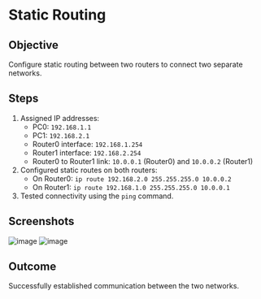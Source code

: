 # Static Routing

## Objective
Configure static routing between two routers to connect two separate networks.

## Steps
1. Assigned IP addresses:
   - PC0: `192.168.1.1`
   - PC1: `192.168.2.1`
   - Router0 interface: `192.168.1.254`
   - Router1 interface: `192.168.2.254`
   - Router0 to Router1 link: `10.0.0.1` (Router0) and `10.0.0.2` (Router1)
2. Configured static routes on both routers:
   - On Router0: `ip route 192.168.2.0 255.255.255.0 10.0.0.2`
   - On Router1: `ip route 192.168.1.0 255.255.255.0 10.0.0.1`
3. Tested connectivity using the `ping` command.

## Screenshots
![image](https://github.com/user-attachments/assets/a52ee7cc-59de-4434-a1b2-1de87a8faf8f)
![image](https://github.com/user-attachments/assets/aea6d449-9754-4954-93d6-e3362296fd0f)

## Outcome
Successfully established communication between the two networks.
